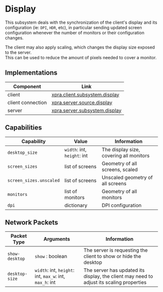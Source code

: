 # Display


This subsystem deals with the synchronization of the client's display and its configuration (ie: `DPI`, `HDR`, etc),
in particular sending updated screen configuration whenever the number of monitors or their configuration changes.

The client may also apply scaling, which changes the display size exposed to the server. \
This can be used to reduce the amount of pixels needed to cover a monitor.

## Implementations

| Component         | Link                                                                                                           |
|-------------------|----------------------------------------------------------------------------------------------------------------|
| client            | [xpra.client.subsystem.display](https://github.com/Xpra-org/xpra/blob/master/xpra/client/subsystem/display.py) |
| client connection | [xpra.server.source.display](https://github.com/Xpra-org/xpra/blob/master/xpra/server/source/display.py)       |
| server            | [xpra.server.subsystem.display](https://github.com/Xpra-org/xpra/blob/master/xpra/server/subsystem/display.py) |


## Capabilities

| Capability              | Value                       | Information                             |
|-------------------------|-----------------------------|-----------------------------------------|
| `desktop_size`          | `width`: int, `height`: int | The display size, covering all monitors |
| `screen_sizes`          | list of screens             | Geometry of all screens, scaled         |
| `screen_sizes.unscaled` | list of screens             | Unscaled geometry of all screens        |
| `monitors`              | list of monitors            | Geometry of all monitors                |
| `dpi`                   | dictionary                  | DPI configuration                       |



## Network Packets

| Packet Type    | Arguments                                               | Information                                                                              |
|----------------|---------------------------------------------------------|------------------------------------------------------------------------------------------|
| `show-desktop` | `show` : boolean                                        | The server is requesting the client to show or hide the desktop                          |
| `desktop-size` | `width`: int, `height`: int, `max_w`: int, `max_h`: int | The server has updated its display, the client may need to adjust its scaling properties |
